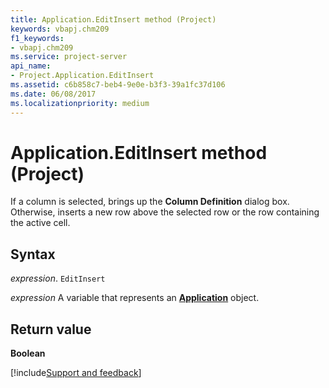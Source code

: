 ```yaml
---
title: Application.EditInsert method (Project)
keywords: vbapj.chm209
f1_keywords:
- vbapj.chm209
ms.service: project-server
api_name:
- Project.Application.EditInsert
ms.assetid: c6b858c7-beb4-9e0e-b3f3-39a1fc37d106
ms.date: 06/08/2017
ms.localizationpriority: medium
---
```



# Application.EditInsert method (Project)

If a column is selected, brings up the **Column Definition** dialog box. Otherwise, inserts a new row above the selected row or the row containing the active cell.


## Syntax

_expression_. `EditInsert`

_expression_ A variable that represents an **[Application](Project.Application.md)** object.


## Return value

 **Boolean**

[!include[Support and feedback](~/includes/feedback-boilerplate.md)]